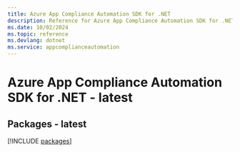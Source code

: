 ```yaml
---
title: Azure App Compliance Automation SDK for .NET
description: Reference for Azure App Compliance Automation SDK for .NET
ms.date: 10/02/2024
ms.topic: reference
ms.devlang: dotnet
ms.service: appcomplianceautomation
---
```

# Azure App Compliance Automation SDK for .NET - latest
## Packages - latest
[!INCLUDE [packages](app-compliance-automation-index.md)]